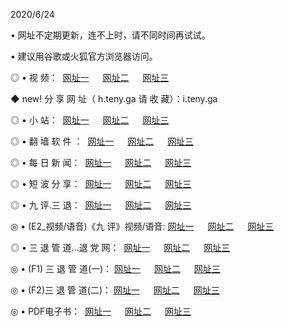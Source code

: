<p>2020/6/24
<p>• 网址不定期更新，连不上时，请不同时间再试试。
<p>• 建议用谷歌或火狐官方浏览器访问。
<p>◎ • 视 频： 
<a href="http://pam.hdfmradio.com/" target="_blank">网址一</a> 　 
<a href="http://pcm.hdfmradio.com/" target="_blank">网址二</a> 　 
<a href="http://ptm.hdfmradio.com/b.html" target="_blank">网址三</a>
<p>◆ new! 分 享 网 址（  h.teny.ga 请 收 藏）：i.teny.ga</p>

<p>◎ • 小 站：  
<a href="http://pam.hdfmradio.com/f.html" target="_blank">网址一</a> 　 
<a href="http://pcm.hdfmradio.com/h.html" target="_blank">网址二</a> 　 
<a href="http://ptm.hdfmradio.com/k/" target="_blank">网址三</a></p>
<p>◎ • 翻 墙 软 件 ：  
<a href="http://pam.hdfmradio.com/ff/" target="_blank">网址一</a> 　 
<a href="http://pcm.hdfmradio.com/s/read/a1_nd.html" target="_blank">网址二</a> 　 
<a href="http://ptm.hdfmradio.com/ff/index.html" target="_blank">网址三</a></p>
<p>◎ • 每 日 新 闻：  
<a href="http://pam.hdfmradio.com/day/" target="_blank">网址一</a> 　 
<a href="http://pcm.hdfmradio.com/day/" target="_blank">网址二</a> 　 
<a href="http://ptm.hdfmradio.com/day/index.html" target="_blank">网址三</a></p>
<p>◎ • 短 波 分 享：  
<a href="http://pam.hdfmradio.com/h/" target="_blank">网址一</a> 　 
<a href="http://ptm.hdfmradio.com/h/" target="_blank">网址二</a> 　 
<a href="http://pcm.hdfmradio.com/h/index.html" target="_blank">网址三</a></p>
<p>◎ • 九 评.三 退：  
<a href="http://pam.hdfmradio.com/t/" target="_blank">网址一</a> 　 
<a href="http://pcm.hdfmradio.com/v2/index.html" target="_blank">网址二</a> 　 
<a href="http://ptm.hdfmradio.com/tt/index.html" target="_blank">网址三</a> 　</p>
<p>◎ • (E2_视频/语音)《九 评》视频/语音: 
<a href="http://pcm.hdfmradio.com/7738.html" target="_blank">网址一</a> 　 
<a href="http://pam.hdfmradio.com/7614.html" target="_blank">网址二</a> 　 
<a href="http://ptm.hdfmradio.com/7633.html" target="_blank">网址三</a></p>
<p>◎ • 三 退 管 道...退 党 网：  
<a href="http://pam.hdfmradio.com/go/td1.html" target="_blank">网址一</a> 　 
<a href="http://pcm.hdfmradio.com/go/td2.html" target="_blank">网址二</a> 　 
<a href="http://ptm.hdfmradio.com/go/td3.html" target="_blank">网址三</a></p>
<p>◎ • (F1) 三 退 管 道(一)： 
<a href="http://pam.hdfmradio.com/dd/" target="_blank">网址一</a> 　 
<a href="http://pcm.hdfmradio.com/s/read/a1_tdx.html" target="_blank">网址二</a> 　 
<a href="http://ptm.hdfmradio.com/dd/" target="_blank">网址三</a></p>
<p>◎ • (F2)三 退 管 道(二)： 
<a href="http://pcm.hdfmradio.com/d/" target="_blank">网址一</a> 　 
<a href="http://pam.hdfmradio.com/d/index.html" target="_blank">网址二</a> 　 
<a href="http://ptm.hdfmradio.com/d/" target="_blank">网址三</a></p>
<p>◎ • PDF电子书：  
<a href="http://pam.hdfmradio.com/p/" target="_blank">网址一</a> 　 
<a href="http://pcm.hdfmradio.com/p/index.html" target="_blank">网址二</a> 　 
<a href="http://ptm.hdfmradio.com/p/" target="_blank">网址三</a></p>
